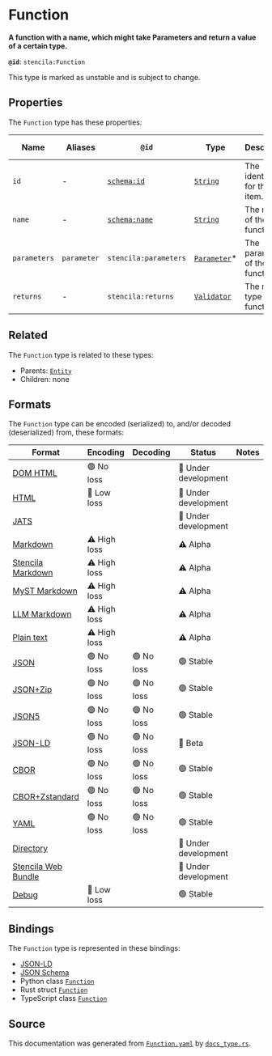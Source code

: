 # Function

**A function with a name, which might take Parameters and return a value of a certain type.**

**`@id`**: `stencila:Function`

This type is marked as unstable and is subject to change.

## Properties

The `Function` type has these properties:

| Name         | Aliases     | `@id`                                    | Type                                                                                                   | Description                      | Inherited from                                                                                   |
| ------------ | ----------- | ---------------------------------------- | ------------------------------------------------------------------------------------------------------ | -------------------------------- | ------------------------------------------------------------------------------------------------ |
| `id`         | -           | [`schema:id`](https://schema.org/id)     | [`String`](https://github.com/stencila/stencila/blob/main/docs/reference/schema/data/string.md)        | The identifier for this item.    | [`Entity`](https://github.com/stencila/stencila/blob/main/docs/reference/schema/other/entity.md) |
| `name`       | -           | [`schema:name`](https://schema.org/name) | [`String`](https://github.com/stencila/stencila/blob/main/docs/reference/schema/data/string.md)        | The name of the function.        | -                                                                                                |
| `parameters` | `parameter` | `stencila:parameters`                    | [`Parameter`](https://github.com/stencila/stencila/blob/main/docs/reference/schema/flow/parameter.md)* | The parameters of the function.  | -                                                                                                |
| `returns`    | -           | `stencila:returns`                       | [`Validator`](https://github.com/stencila/stencila/blob/main/docs/reference/schema/data/validator.md)  | The return type of the function. | -                                                                                                |

## Related

The `Function` type is related to these types:

- Parents: [`Entity`](https://github.com/stencila/stencila/blob/main/docs/reference/schema/other/entity.md)
- Children: none

## Formats

The `Function` type can be encoded (serialized) to, and/or decoded (deserialized) from, these formats:

| Format                                                                                               | Encoding     | Decoding  | Status              | Notes |
| ---------------------------------------------------------------------------------------------------- | ------------ | --------- | ------------------- | ----- |
| [DOM HTML](https://github.com/stencila/stencila/blob/main/docs/reference/formats/dom.html.md)        | 🟢 No loss    |           | 🚧 Under development |       |
| [HTML](https://github.com/stencila/stencila/blob/main/docs/reference/formats/html.md)                | 🔷 Low loss   |           | 🚧 Under development |       |
| [JATS](https://github.com/stencila/stencila/blob/main/docs/reference/formats/jats.md)                |              |           | 🚧 Under development |       |
| [Markdown](https://github.com/stencila/stencila/blob/main/docs/reference/formats/markdown.md)        | ⚠️ High loss |           | ⚠️ Alpha            |       |
| [Stencila Markdown](https://github.com/stencila/stencila/blob/main/docs/reference/formats/smd.md)    | ⚠️ High loss |           | ⚠️ Alpha            |       |
| [MyST Markdown](https://github.com/stencila/stencila/blob/main/docs/reference/formats/myst.md)       | ⚠️ High loss |           | ⚠️ Alpha            |       |
| [LLM Markdown](https://github.com/stencila/stencila/blob/main/docs/reference/formats/llmd.md)        | ⚠️ High loss |           | ⚠️ Alpha            |       |
| [Plain text](https://github.com/stencila/stencila/blob/main/docs/reference/formats/text.md)          | ⚠️ High loss |           | ⚠️ Alpha            |       |
| [JSON](https://github.com/stencila/stencila/blob/main/docs/reference/formats/json.md)                | 🟢 No loss    | 🟢 No loss | 🟢 Stable            |       |
| [JSON+Zip](https://github.com/stencila/stencila/blob/main/docs/reference/formats/json.zip.md)        | 🟢 No loss    | 🟢 No loss | 🟢 Stable            |       |
| [JSON5](https://github.com/stencila/stencila/blob/main/docs/reference/formats/json5.md)              | 🟢 No loss    | 🟢 No loss | 🟢 Stable            |       |
| [JSON-LD](https://github.com/stencila/stencila/blob/main/docs/reference/formats/jsonld.md)           | 🟢 No loss    | 🟢 No loss | 🔶 Beta              |       |
| [CBOR](https://github.com/stencila/stencila/blob/main/docs/reference/formats/cbor.md)                | 🟢 No loss    | 🟢 No loss | 🟢 Stable            |       |
| [CBOR+Zstandard](https://github.com/stencila/stencila/blob/main/docs/reference/formats/cbor.zstd.md) | 🟢 No loss    | 🟢 No loss | 🟢 Stable            |       |
| [YAML](https://github.com/stencila/stencila/blob/main/docs/reference/formats/yaml.md)                | 🟢 No loss    | 🟢 No loss | 🟢 Stable            |       |
| [Directory](https://github.com/stencila/stencila/blob/main/docs/reference/formats/directory.md)      |              |           | 🚧 Under development |       |
| [Stencila Web Bundle](https://github.com/stencila/stencila/blob/main/docs/reference/formats/swb.md)  |              |           | 🚧 Under development |       |
| [Debug](https://github.com/stencila/stencila/blob/main/docs/reference/formats/debug.md)              | 🔷 Low loss   |           | 🟢 Stable            |       |

## Bindings

The `Function` type is represented in these bindings:

- [JSON-LD](https://stencila.org/Function.jsonld)
- [JSON Schema](https://stencila.org/Function.schema.json)
- Python class [`Function`](https://github.com/stencila/stencila/blob/main/python/python/stencila/types/function.py)
- Rust struct [`Function`](https://github.com/stencila/stencila/blob/main/rust/schema/src/types/function.rs)
- TypeScript class [`Function`](https://github.com/stencila/stencila/blob/main/ts/src/types/Function.ts)

## Source

This documentation was generated from [`Function.yaml`](https://github.com/stencila/stencila/blob/main/schema/Function.yaml) by [`docs_type.rs`](https://github.com/stencila/stencila/blob/main/rust/schema-gen/src/docs_type.rs).
